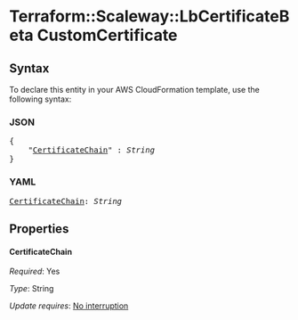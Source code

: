 # Terraform::Scaleway::LbCertificateBeta CustomCertificate

## Syntax

To declare this entity in your AWS CloudFormation template, use the following syntax:

### JSON

<pre>
{
    "<a href="#certificatechain" title="CertificateChain">CertificateChain</a>" : <i>String</i>
}
</pre>

### YAML

<pre>
<a href="#certificatechain" title="CertificateChain">CertificateChain</a>: <i>String</i>
</pre>

## Properties

#### CertificateChain

_Required_: Yes

_Type_: String

_Update requires_: [No interruption](https://docs.aws.amazon.com/AWSCloudFormation/latest/UserGuide/using-cfn-updating-stacks-update-behaviors.html#update-no-interrupt)

